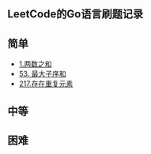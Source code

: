## LeetCode的Go语言刷题记录


## 简单
- [1.两数之和](leetcode/1.go)
- [53. 最大子序和](leetcode/53.go)
- [217.存在重复元素](leetcode/217.go)

## 中等

## 困难